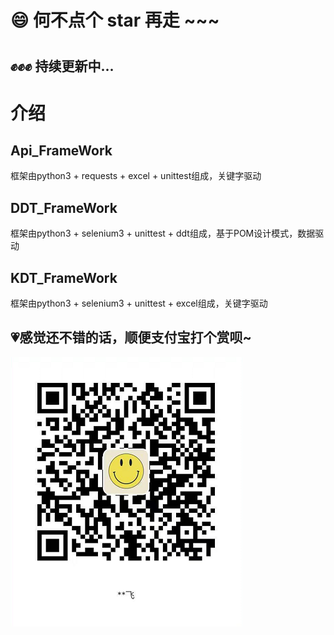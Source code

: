 # 😄 何不点个 star 再走 ~~~

#
## ✊✊✊ 持续更新中...
#

# 介绍

## Api_FrameWork 

  框架由python3 + requests + excel + unittest组成，关键字驱动

## DDT_FrameWork
  
  框架由python3 + selenium3 + unittest + ddt组成，基于POM设计模式，数据驱动
  
## KDT_FrameWork

  框架由python3 + selenium3 + unittest + excel组成，关键字驱动
  

##  💗感觉还不错的话，顺便支付宝打个赏呗~
![支付宝](https://github.com/13720673941/my_project/blob/dev/alipay.png)
